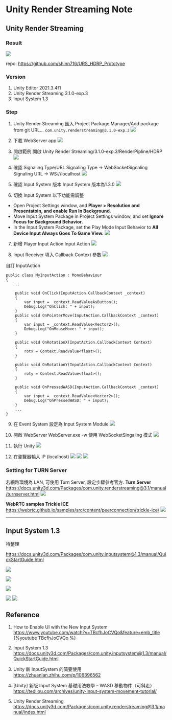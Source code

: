 # Unity Render Streaming Note

## Unity Render Streaming

### Result
![](https://i.imgur.com/ju2TLbA.png)



repo:
https://github.com/shinn716/URS_HDRP_Prototype

### Version
1. Unity Editor 2021.3.4f1
2. Unity Render Streaming 3.1.0-exp.3
3. Input System 1.3

### Step
1. Unity Render Streaming 匯入 Project
Package Manager/Add package from git URL...  ```com.unity.renderstreaming@3.1.0-exp.3```
![](https://i.imgur.com/Xp3DDof.png)

2. 下載 WebServer app
![](https://i.imgur.com/NCWeCtp.png)

3. 開啟範例 
開啟 Unity Render Streaming/3.1.0-exp.3/RenderPipline/HDRP
![](https://i.imgur.com/rUh7jMh.png)

4. 確認 Signaling Type/URL
Signaling Type -> WebSocketSignaling
Signaling URL -> WS://localhost
![](https://i.imgur.com/Ks9vZjf.png)

5. 確認 Input System 版本
Input System 版本為1.3.0
![](https://i.imgur.com/Uge8JEg.png)

6. 切換 Input System
以下功能需調整
* Open Project Settings window, and **Player > Resolution and Presentatoin, and enable Run In Background**.
* Move Input System Package in Project Settings window, and set **Ignore Focus for Background Behavior**.
* In the Input System Package, set the Play Mode Input Behavior to **All Device Input Always Goes To Game View.**
![](https://i.imgur.com/yXWaFlz.png)

7. 新增 Player Input Action
Input Action
![](https://i.imgur.com/XlWIEUi.png)

8. Input Receiver
填入 Callback Context 參數
![](https://i.imgur.com/FQsPXyU.png)

自訂 InputAction
```
public class MyInputAction : MonoBehaviour
{
   ...
   
    public void OnClick(InputAction.CallbackContext _context)
    {
        var input = _context.ReadValueAsButton();
        Debug.Log("OnClick: " + input);
    }
    public void OnPointerMove(InputAction.CallbackContext _context)
    {
        var input = _context.ReadValue<Vector2>();
        Debug.Log("OnMouseMove: " + input);
    }

    public void OnRotationX(InputAction.CallbackContext Context)
    {
        rotx = Context.ReadValue<float>();
    }

    public void OnRotationY(InputAction.CallbackContext Context)
    {
        roty = Context.ReadValue<float>();
    }

    public void OnPressedWASD(InputAction.CallbackContext _context)
    {
        var input = _context.ReadValue<Vector2>();
        Debug.Log("OnPressedWASD: " + input);
    }
    ...
}
```

9. 在 Event System 設定為 Input System Module
![](https://i.imgur.com/DWL3ywk.png)

10. 開啟 WebServer
WebServer.exe -w 使用 WebSocketSingaling 模式 
![](https://i.imgur.com/IUe9OGJ.jpg)

11. 執行 Unity 
![](https://i.imgur.com/nkvLr0e.png)

13. 在瀏覽器輸入 IP (localhost)
![](https://i.imgur.com/4x2kHOl.png)
![](https://i.imgur.com/TBRxfhF.png)
![](https://i.imgur.com/MTZCKHh.png)



### Setting for TURN Server
若網路環境為 LAN, 可使用 Turn Server, 設定步驟參考官方.
**Turn Server**
https://docs.unity3d.com/Packages/com.unity.renderstreaming@3.1/manual/turnserver.html
![](https://docs.unity3d.com/Packages/com.unity.renderstreaming@3.1/manual/images/turn-renderstreaming-inspector.png)

**WebRTC samples Trickle ICE**
https://webrtc.github.io/samples/src/content/peerconnection/trickle-ice/
![](https://docs.unity3d.com/Packages/com.unity.renderstreaming@3.1/manual/images/turn-connection-testing.png)



---



## Input System 1.3
待整理

https://docs.unity3d.com/Packages/com.unity.inputsystem@1.3/manual/QuickStartGuide.html

![](https://i.imgur.com/yXWaFlz.png)


![](https://i.imgur.com/an8NXUG.png)


![](https://i.imgur.com/CVqYkoR.png)


![](https://i.imgur.com/aEuRYTV.png)
![](https://i.imgur.com/o1E5RMU.png)



## Reference
1. How to Enable UI with the New Input System
https://www.youtube.com/watch?v=TBcfhJoCVQo&feature=emb_title
{%youtube TBcfhJoCVQo %}

2. Input System 1.3
https://docs.unity3d.com/Packages/com.unity.inputsystem@1.3/manual/QuickStartGuide.html

3. Unity 新 InputSystem 的简要使用
https://zhuanlan.zhihu.com/p/106396562

4. [Unity] 新版 Input System 基礎用法教學 – WASD 移動物件（可斜走）
https://tedliou.com/archives/unity-input-system-movement-tutorial/

5. Unity Render Streaming
https://docs.unity3d.com/Packages/com.unity.renderstreaming@3.1/manual/index.html